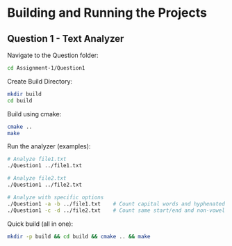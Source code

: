 # Building and Running the Projects

## Question 1 - Text Analyzer

Navigate to the Question folder:
```bash
cd Assignment-1/Question1
```

Create Build Directory:
```bash
mkdir build
cd build
```

Build using cmake:
```bash
cmake ..
make
```

Run the analyzer (examples):
```bash
# Analyze file1.txt
./Question1 ../file1.txt

# Analyze file2.txt
./Question1 ../file2.txt

# Analyze with specific options
./Question1 -a -b ../file1.txt    # Count capital words and hyphenated words
./Question1 -c -d ../file2.txt    # Count same start/end and non-vowel start words
```

Quick build (all in one):
```bash
mkdir -p build && cd build && cmake .. && make
```